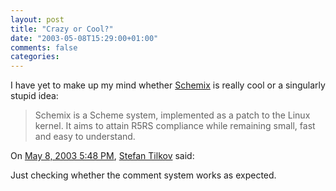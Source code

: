 ```yaml
---
layout: post
title: "Crazy or Cool?"
date: "2003-05-08T15:29:00+01:00"
comments: false
categories: 
---
```


<p>I have yet to make up my mind whether <a href="http://www.abstractnonsense.com/schemix/" title="Schemix">Schemix</a> is really cool or a singularly stupid idea:<br />
</p><blockquote>Schemix is a Scheme system, implemented as a patch to the Linux kernel. It aims to attain R5RS compliance while remaining small, fast and easy to understand.</blockquote>
<section class="comments">

<div class="comment" id="comment-10">
On <a href="#comment-10" title="Permalink to this comment">May  8, 2003  5:48 PM</a>, <a href="/en/staff/st/">Stefan Tilkov</a>
said:
<p>Just checking whether the comment system works as expected.</p>


</section>

